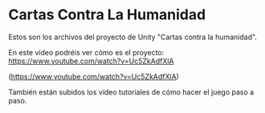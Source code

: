 # Cartas Contra La Humanidad

Estos son los archivos del proyecto de Unity "Cartas contra la humanidad".

En este vídeo podréis ver cómo es el proyecto:
https://www.youtube.com/watch?v=Uc5ZkAdfXlA

(https://www.youtube.com/watch?v=Uc5ZkAdfXlA)


También están subidos los vídeo tutoriales de cómo hacer el juego paso a paso.

